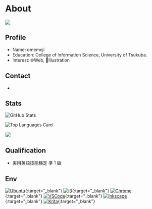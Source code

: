 # About

![](https://user-images.githubusercontent.com/68148226/206836600-84cfacc6-c2d6-4946-82fe-db48d5838e19.png)

## Profile

- Name: omemoji
- Education: College of Information Science, University of Tsukuba.
- Interest: 🌐Web, 🎨Illustration

## Contact

- <Contact ></Contact>

## Stats

![GitHub Stats](https://github-readme-stats.vercel.app/api?username=omemoji&show_icons=true)

![Top Languages Card](https://github-readme-stats.vercel.app/api/top-langs/?username=omemoji&layout=compact)

[<img src="https://grass-graph.appspot.com/images/omemoji.png" style="border-radius:4px; border-style:solid; border-width:1px ;border-color:#e3e3e3;">](https://github.com/omemoji)

## Qualification

- 実用英語技能検定 準 1 級

## Env

[<img src="https://img.shields.io/badge/OS-Ubuntu-E95420.svg?logo=ubuntu&logoColor=E95420&style=flat" alt="Ubuntu" class="inline-block" >](https://ubuntu.com/){:target="\_blank"} [<img src="https://img.shields.io/badge/DE-i3-7ca7c2.svg?&style=flat" alt="i3" class="inline-block" >](https://i3wm.org){:target="\_blank"} [<img src="https://img.shields.io/badge/Browser-Google%20Chrome-4285F4.svg?logo=googlechrome&logoColor=fff&style=flat" alt="Chrome" class="inline-block" >](https://www.google.com/intl/en_us/chrome/){:target="\_blank"} [<img src="https://img.shields.io/badge/Editor-Visual%20Studio%20Code-007ACC.svg?logo=visualstudiocode&logoColor=007ACC&style=flat" alt="VSCode" class="inline-block" >](https://code.visualstudio.com/){:target="\_blank"} [<img src="https://img.shields.io/badge/Vector%20Graphics%20Editor-Inkscape-000.svg?logo=inkscape&logoColor=000&style=flat" alt="Inkscape" class="inline-block" >](https://inkscape.org){:target="\_blank"} [<img src="https://img.shields.io/badge/Paint%20Tool-Krita-ff1199.svg?logo=krita&logoColor=ff1199&style=flat" alt="Krita" class="inline-block" >](https://krita.org){:target="\_blank"}
